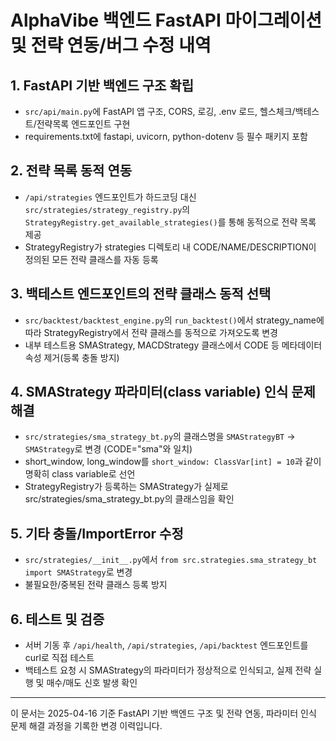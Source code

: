 # AlphaVibe 백엔드 FastAPI 마이그레이션 및 전략 연동/버그 수정 내역

## 1. FastAPI 기반 백엔드 구조 확립
- `src/api/main.py`에 FastAPI 앱 구조, CORS, 로깅, .env 로드, 헬스체크/백테스트/전략목록 엔드포인트 구현
- requirements.txt에 fastapi, uvicorn, python-dotenv 등 필수 패키지 포함

## 2. 전략 목록 동적 연동
- `/api/strategies` 엔드포인트가 하드코딩 대신 `src/strategies/strategy_registry.py`의 `StrategyRegistry.get_available_strategies()`를 통해 동적으로 전략 목록 제공
- StrategyRegistry가 strategies 디렉토리 내 CODE/NAME/DESCRIPTION이 정의된 모든 전략 클래스를 자동 등록

## 3. 백테스트 엔드포인트의 전략 클래스 동적 선택
- `src/backtest/backtest_engine.py`의 `run_backtest()`에서 strategy_name에 따라 StrategyRegistry에서 전략 클래스를 동적으로 가져오도록 변경
- 내부 테스트용 SMAStrategy, MACDStrategy 클래스에서 CODE 등 메타데이터 속성 제거(등록 충돌 방지)

## 4. SMAStrategy 파라미터(class variable) 인식 문제 해결
- `src/strategies/sma_strategy_bt.py`의 클래스명을 `SMAStrategyBT` → `SMAStrategy`로 변경 (CODE="sma"와 일치)
- short_window, long_window를 `short_window: ClassVar[int] = 10`과 같이 명확히 class variable로 선언
- StrategyRegistry가 등록하는 SMAStrategy가 실제로 src/strategies/sma_strategy_bt.py의 클래스임을 확인

## 5. 기타 충돌/ImportError 수정
- `src/strategies/__init__.py`에서 `from src.strategies.sma_strategy_bt import SMAStrategy`로 변경
- 불필요한/중복된 전략 클래스 등록 방지

## 6. 테스트 및 검증
- 서버 기동 후 `/api/health`, `/api/strategies`, `/api/backtest` 엔드포인트를 curl로 직접 테스트
- 백테스트 요청 시 SMAStrategy의 파라미터가 정상적으로 인식되고, 실제 전략 실행 및 매수/매도 신호 발생 확인

---

이 문서는 2025-04-16 기준 FastAPI 기반 백엔드 구조 및 전략 연동, 파라미터 인식 문제 해결 과정을 기록한 변경 이력입니다.
